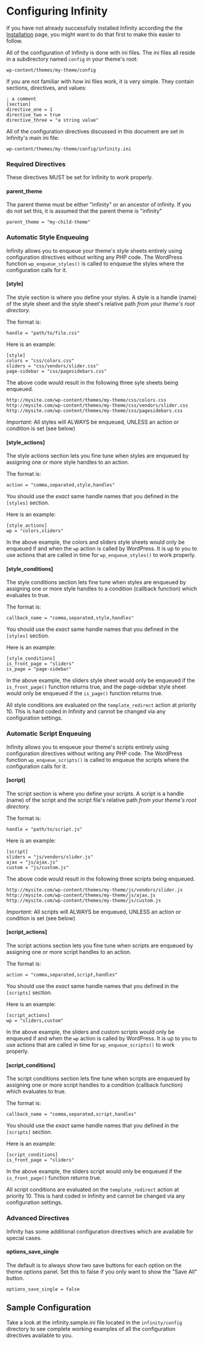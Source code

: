 # Configuring Infinity

If you have not already successfully installed Infinity
according the the [Installation](infinity://admin/cpanel/docs/setup) page,
you might want to do that first to make this easier to follow.

All of the configuration of Infinity is done with ini files. The ini files all reside
in a subdirectory named `config` in your theme's root:

	wp-content/themes/my-theme/config

If you are not familiar with how ini files work, it is very simple. They contain sections,
directives, and values:

	; a comment
	[section]
	directive_one = 1
	directive_two = true
	directive_three = "a string value"

All of the configuration directives discussed in this document are set in Infinity's
main ini file:

	wp-content/themes/my-theme/config/infinity.ini

### Required Directives

These directives MUST be set for Infinity to work properly.

#### parent\_theme

The parent theme must be either "infinity" or an ancestor of infinity. If you do not set this, it
is assumed that the parent theme is "infinity"

	parent_theme = "my-child-theme"

### Automatic Style Enqueuing

Infinity allows you to enqueue your theme's style sheets entirely using configuration
directives without writing any PHP code. The WordPress function `wp_enqueue_styles()`
is called to enqueue the styles where the configuration calls for it.

#### [style]

The style section is where you define your styles. A style is a handle (name) of the style sheet
and the style sheet's relative path *from your theme's root directory.*

The format is:

	handle = "path/to/file.css"

Here is an example:

	[style]
	colors = "css/colors.css"
	sliders = "css/vendors/slider.css"
	page-sidebar = "css/pagesidebars.css"

The above code would result in the following three syle sheets being enqueued.

	http://mysite.com/wp-content/themes/my-theme/css/colors.css
	http://mysite.com/wp-content/themes/my-theme/css/vendors/slider.css
	http://mysite.com/wp-content/themes/my-theme/css/pagesidebars.css

*Important:* All styles will ALWAYS be enqueued, UNLESS an action or condition is set (see below)

#### [style\_actions]

The style actions section lets you fine tune when styles are enqueued by assigning one
or more style handles to an action.

The format is:

	action = "comma,separated,style,handles"

You should use the *exact* same handle names that you defined in the `[styles]` section.

Here is an example:

	[style_actions]
	wp = "colors,sliders"

In the above example, the colors and sliders style sheets would only be enqueued if and when
the `wp` action is called by WordPress. It is up to you to use actions that are called in time
for `wp_enqueue_styles()` to work properly.

#### [style\_conditions]

The style conditions section lets fine tune when styles are enqueued by assigning one
or more style handles to a condition (callback function) which evaluates to true.

The format is:

	callback_name = "comma,separated,style,handles"

You should use the *exact* same handle names that you defined in the `[styles]` section.

Here is an example:

	[style_conditions]
	is_front_page = "sliders"
	is_page = "page-sidebar"

In the above example, the sliders style sheet would only be enqueued if the `is_front_page()`
function returns true, and the page-sidebar style sheet would only be enqueued if the `is_page()`
function returns true.

All style conditions are evaluated on the `template_redirect` action at priority 10.
This is hard coded in Infinity and cannot be changed via any configuration settings.

### Automatic Script Enqueuing

Infinity allows you to enqueue your theme's scripts entirely using configuration
directives without writing any PHP code. The WordPress function `wp_enqueue_scripts()`
is called to enqueue the scripts where the configuration calls for it.

#### [script]

The script section is where you define your scripts. A script is a handle (name) of the script
and the script file's relative path *from your theme's root directory.*

The format is:

	handle = "path/to/script.js"

Here is an example:

	[script]
	sliders = "js/vendors/slider.js"
	ajax = "js/ajax.js"
	custom = "js/custom.js"

The above code would result in the following three scripts being enqueued.

	http://mysite.com/wp-content/themes/my-theme/js/vendors/slider.js
	http://mysite.com/wp-content/themes/my-theme/js/ajax.js
	http://mysite.com/wp-content/themes/my-theme/js/custom.js

*Important:* All scripts will ALWAYS be enqueued, UNLESS an action or condition is set (see below)

#### [script\_actions]

The script actions section lets you fine tune when scripts are enqueued by assigning one
or more script handles to an action.

The format is:

	action = "comma,separated,script,handles"

You should use the *exact* same handle names that you defined in the `[scripts]` section.

Here is an example:

	[script_actions]
	wp = "sliders,custom"

In the above example, the sliders and custom scripts would only be enqueued if and when
the `wp` action is called by WordPress. It is up to you to use actions that are called in time
for `wp_enqueue_scripts()` to work properly.

#### [script\_conditions]

The script conditions section lets fine tune when scripts are enqueued by assigning one
or more script handles to a condition (callback function) which evaluates to true.

The format is:

	callback_name = "comma,separated,script,handles"

You should use the *exact* same handle names that you defined in the `[scripts]` section.

Here is an example:

	[script_conditions]
	is_front_page = "sliders"

In the above example, the sliders script would only be enqueued if the `is_front_page()`
function returns true.

All script conditions are evaluated on the `template_redirect` action at priority 10.
This is hard coded in Infinity and cannot be changed via any configuration settings.

### Advanced Directives

Infinity has some additional configuration directives which are available for special cases.

#### options\_save\_single

The default is to always show two save buttons for each option on the theme options panel.
Set this to false if you only want to show the "Save All" button.

	options_save_single = false

## Sample Configuration

Take a look at the infinity.sample.ini file located in the `infinity/config` directory
to see complete working examples of all the configuration directives available to you.